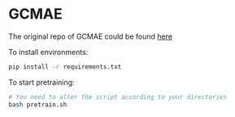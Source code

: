 # GCMAE

The original repo of GCMAE could be found [here](https://github.com/StarUniversus/gcmae)

To install environments:
```bash
pip install -r requirements.txt
```


To start pretraining:
```bash
# You need to alter the script according to your directories
bash pretrain.sh
```
